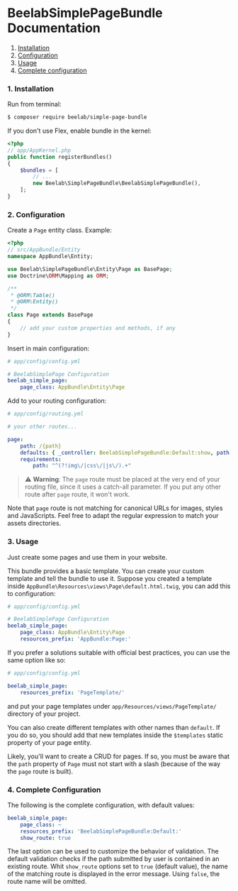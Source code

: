 BeelabSimplePageBundle Documentation
====================================

1. [Installation](#1-installation)
2. [Configuration](#2-configuration)
3. [Usage](#3-usage)
4. [Complete configuration](#3-complete-configuration)

### 1. Installation

Run from terminal:

```bash
$ composer require beelab/simple-page-bundle
```

If you don't use Flex, enable bundle in the kernel:

```php
<?php
// app/AppKernel.php
public function registerBundles()
{
    $bundles = [
        // ...
        new Beelab\SimplePageBundle\BeelabSimplePageBundle(),
    ];
}
```

### 2. Configuration

Create a `Page` entity class.
Example:

```php
<?php
// src/AppBundle/Entity
namespace AppBundle\Entity;

use Beelab\SimplePageBundle\Entity\Page as BasePage;
use Doctrine\ORM\Mapping as ORM;

/**
 * @ORM\Table()
 * @ORM\Entity()
 */
class Page extends BasePage
{
    // add your custom properties and methods, if any
}
```

Insert in main configuration:

```yaml
# app/config/config.yml

# BeelabSimplePage Configuration
beelab_simple_page:
    page_class: AppBundle\Entity\Page
```

Add to your routing configuration:

```yaml
# app/config/routing.yml

# your other routes...

page:
    path: /{path}
    defaults: { _controller: BeelabSimplePageBundle:Default:show, path: '' }
    requirements:
        path: "^(?!img\/|css\/|js\/).+"
```

> ⚠️️ **Warning**: The `page` route must be placed at the very end of your routing file,
> since it uses a catch-all parameter. If you put any other route after `page` route,
> it won't work.

Note that `page` route is not matching for canonical URLs for images, styles and JavaScripts. Feel free to adapt
the regular expression to match your assets directories.

### 3. Usage

Just create some pages and use them in your website.

This bundle provides a basic template. You can create your custom template and tell the bundle
to use it.
Suppose you created a template inside `AppBundle\Resources\views\Page\default.html.twig`,
you can add this to configuration:

```yaml
# app/config/config.yml

# BeelabSimplePage Configuration
beelab_simple_page:
    page_class: AppBundle\Entity\Page
    resources_prefix: 'AppBundle:Page:'
```

If you prefer a solutions suitable with official best practices, you can use the same option like so:
```yaml
# app/config/config.yml

beelab_simple_page:
    resources_prefix: 'PageTemplate/'
```
and put your page templates under `app/Resources/views/PageTemplate/` directory of your project.

You can also create different templates with other names than `default`. If you do so, you should add that new
templates inside the `$templates` static property of your page entity.

Likely, you'll want to create a CRUD for pages. If so, you must be aware that the `path` property of
`Page` must not start with a slash (because of the way the `page` route is built).

### 4. Complete Configuration

The following is the complete configuration, with default values:

```yaml
beelab_simple_page:
    page_class: ~
    resources_prefix: 'BeelabSimplePageBundle:Default:'
    show_route: true
```

The last option can be used to customize the behavior of validation. The default validation checks if the path
submitted by user is contained in an existing route. Whit `show_route` options set to `true` (default value),
the name of the matching route is displayed in the error message. Using `false`, the route name will be omitted.
